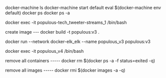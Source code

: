 docker-machine ls
docker-machine start default
eval $(docker-machine env default)
docker ps
docker ps -a

docker exec -it populous-tech_tweeter-streams_1 /bin/bash

create image ---
docker build -t populous:v3 .

docker run --network docker-elk_elk --name populous_v3 populous:v3 

docker exec -it populous_v4 /bin/bash

remove all containers -----
docker rm $(docker ps -a -f status=exited -q)

remove all images -----
docker rmi $(docker images -a -q)